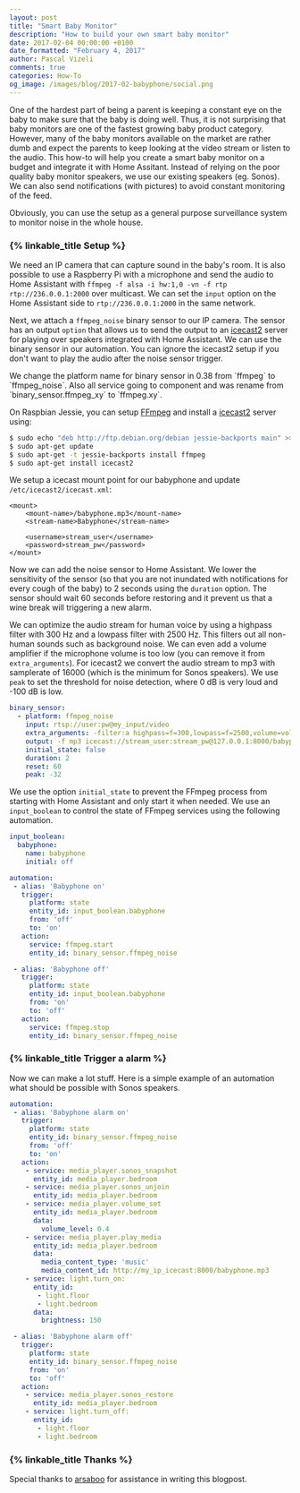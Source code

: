 ```yaml
---
layout: post
title: "Smart Baby Monitor"
description: "How to build your own smart baby monitor"
date: 2017-02-04 00:00:00 +0100
date_formatted: "February 4, 2017"
author: Pascal Vizeli
comments: true
categories: How-To
og_image: /images/blog/2017-02-babyphone/social.png
---
```


One of the hardest part of being a parent is keeping a constant eye on the baby to make sure that the baby is doing well. Thus, it is not surprising that baby monitors are one of the fastest growing baby product category. However, many of the baby monitors available on the market are rather dumb and expect the parents to keep looking at the video stream or listen to the audio. This how-to will help you create a smart baby monitor on a budget and integrate it with Home Assitant. Instead of relying on the poor quality baby monitor speakers, we use our existing speakers (eg. Sonos). We can also send notifications (with pictures) to avoid constant monitoring of the feed.

Obviously, you can use the setup as a general purpose surveillance system to monitor noise in the whole house.

<!--more-->

### {% linkable_title Setup %}

We need an IP camera that can capture sound in the baby's room. It is also possible to use a Raspberry Pi with a microphone and send the audio to Home Assistant with `ffmpeg -f alsa -i hw:1,0 -vn -f rtp rtp://236.0.0.1:2000` over multicast. We can set the `input` option on the Home Assistant side to `rtp://236.0.0.1:2000` in the same network.

Next, we attach a `ffmpeg_noise` binary sensor to our IP camera. The sensor has an output `option` that allows us to send the output to an [icecast2](http://icecast.org/) server for playing over speakers integrated with Home Assistant. We can use the binary sensor in our automation. You can ignore the icecast2 setup if you don't want to play the audio after the noise sensor trigger.

<p class='note'>
We change the platform name for binary sensor in 0.38 from `ffmpeg` to `ffmpeg_noise`. Also all service going to component and was rename from `binary_sensor.ffmpeg_xy` to `ffmpeg.xy`.
</p>

On Raspbian Jessie, you can setup [FFmpeg](/components/ffmpeg) and install a [icecast2](http://icecast.org/) server using:

```bash
$ sudo echo "deb http://ftp.debian.org/debian jessie-backports main" >> /etc/apt/sources.list
$ sudo apt-get update
$ sudo apt-get -t jessie-backports install ffmpeg
$ sudo apt-get install icecast2
```

We setup a icecast mount point for our babyphone and update `/etc/icecast2/icecast.xml`:

```
<mount>
    <mount-name>/babyphone.mp3</mount-name>
    <stream-name>Babyphone</stream-name>

    <username>stream_user</username>
    <password>stream_pw</password>
</mount>
```

Now we can add the noise sensor to Home Assistant. We lower the sensitivity of the sensor (so that you are not inundated with notifications for every cough of the baby) to 2 seconds using the `duration` option. The sensor should wait 60 seconds before restoring and it prevent us that a wine break will triggering a new alarm.

We can optimize the audio stream for human voice by using a highpass filter with 300 Hz and a lowpass filter with 2500 Hz. This filters out all non-human sounds such as background noise. We can even add a volume amplifier if the microphone volume is too low (you can remove it from `extra_arguments`). For icecast2 we convert the audio stream to mp3 with samplerate of 16000 (which is the minimum for Sonos speakers). We use `peak` to set the threshold for noise detection, where 0 dB is very loud and -100 dB is low.

```yaml
binary_sensor:
  - platform: ffmpeg_noise
    input: rtsp://user:pw@my_input/video
    extra_arguments: -filter:a highpass=f=300,lowpass=f=2500,volume=volume=2 -codec:a libmp3lame -ar 16000
    output: -f mp3 icecast://stream_user:stream_pw@127.0.0.1:8000/babyphone.mp3
    initial_state: false
    duration: 2
    reset: 60
    peak: -32
```

We use the option `initial_state` to prevent the FFmpeg process from starting with Home Assistant and only start it when needed. We use an `input_boolean`  to control the state of FFmpeg services using the following automation.

```yaml
input_boolean:
  babyphone:
    name: babyphone
    initial: off

automation:
 - alias: 'Babyphone on'
   trigger:
     platform: state
     entity_id: input_boolean.babyphone
     from: 'off'
     to: 'on'
   action:
     service: ffmpeg.start
     entity_id: binary_sensor.ffmpeg_noise

 - alias: 'Babyphone off'
   trigger:
     platform: state
     entity_id: input_boolean.babyphone
     from: 'on'
     to: 'off'
   action:
     service: ffmpeg.stop
     entity_id: binary_sensor.ffmpeg_noise
```

### {% linkable_title Trigger a alarm %}

Now we can make a lot stuff. Here is a simple example of an automation what should be possible with Sonos speakers.

```yaml
automation:
 - alias: 'Babyphone alarm on'
   trigger:
     platform: state
     entity_id: binary_sensor.ffmpeg_noise
     from: 'off'
     to: 'on'
   action:
    - service: media_player.sonos_snapshot
      entity_id: media_player.bedroom
    - service: media_player.sonos_unjoin
      entity_id: media_player.bedroom
    - service: media_player.volume_set
      entity_id: media_player.bedroom
      data:
        volume_level: 0.4
    - service: media_player.play_media
      entity_id: media_player.bedroom
      data:
        media_content_type: 'music'
        media_content_id: http://my_ip_icecast:8000/babyphone.mp3
    - service: light.turn_on:
      entity_id:
       - light.floor
       - light.bedroom
      data:
        brightness: 150

 - alias: 'Babyphone alarm off'
   trigger:
     platform: state
     entity_id: binary_sensor.ffmpeg_noise
     from: 'on'
     to: 'off'
   action:
    - service: media_player.sonos_restore
      entity_id: media_player.bedroom
    - service: light.turn_off:
      entity_id:
       - light.floor
       - light.bedroom
```

### {% linkable_title Thanks %}

Special thanks to [arsaboo](https://github.com/arsaboo) for assistance in writing this blogpost.
